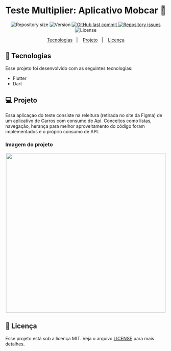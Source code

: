 <h1 align="center">
Teste Multiplier: Aplicativo Mobcar 🚗
</h1>

<p align="center">

  <img alt="Repository size" src="https://img.shields.io/github/repo-size/AriCamargos/LoginAppDog">
  
  <img alt="Version" src="https://img.shields.io/badge/version-2.8.1-blue">
  
 

  <a href="https://github.com/AriCamargos/ApiMobcar">
    <img alt="GitHub last commit" src="https://img.shields.io/github/last-commit/AriCamargos/ApiMobcar">
  </a>

  <a href="https://github.com/AriCamargos/ApiMobcar/issues">
    <img alt="Repository issues" src="https://img.shields.io/github/issues/AriCamargos/ApiMobcar">
  </a>

  <img alt="License" src="https://img.shields.io/badge/license-MIT-brightgreen">
</p>

<p align="center">
  <a href="#-tecnologias">Tecnologias</a>&nbsp;&nbsp;&nbsp;|&nbsp;&nbsp;&nbsp;
  <a href="#-projeto">Projeto</a>&nbsp;&nbsp;&nbsp;|&nbsp;&nbsp;&nbsp;
  <a href="#-licença">Licença</a>
</p>

## 🚀 Tecnologias

Esse projeto foi desenvolvido com as seguintes tecnologias:

- Flutter
- Dart

## 💻 Projeto
Essa aplicaçao do teste consiste na releitura (retirada no site da Figma) de um aplicativo de Carros com consumo de Api. 
Conceitos como listas, navegação, herança para melhor aproveitamento do código foram implementados e o próprio consumo de API.

### Imagem do projeto

<p align="center">
<img src="https://user-images.githubusercontent.com/86811983/155354196-414ae72b-4465-430b-baad-b4f627fa5bd7.jpeg" width="500" >
</p>

## 📝 Licença

Esse projeto está sob a licença MIT. Veja o arquivo [LICENSE](https://www.mit.edu/~amini/LICENSE.md) para mais detalhes.

 
